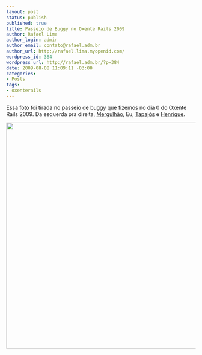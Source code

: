 ```yaml
--- 
layout: post
status: publish
published: true
title: Passeio de Buggy no Oxente Rails 2009
author: Rafael Lima
author_login: admin
author_email: contato@rafael.adm.br
author_url: http://rafael.lima.myopenid.com/
wordpress_id: 384
wordpress_url: http://rafael.adm.br/?p=384
date: 2009-08-08 11:09:11 -03:00
categories: 
- Posts
tags: 
- oxenterails
---
```

Essa foto foi tirada no passeio de buggy que fizemos no dia 0 do Oxente Rails 2009. Da esquerda pra direita, <a href="http://mergulhao.info">Mergulh&atilde;o</a>, Eu, <a href="http://tapajos.me">Tapaj&oacute;s</a> e <a href="http://henriquebastos.net/">Henrique</a>.

<img class="aligncenter" title="Rafael Lima, Tapaj&oacute;s, Mergulh&atilde;o e Henrique Bastos em Natal" src="http://farm4.static.flickr.com/3561/3798152622_1bdfa64ac6_o.jpg" alt="" width="800" height="600" />
